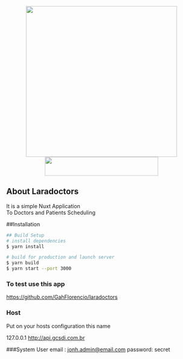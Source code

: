 <p align="center"><a href="https://laravel.com" target="_blank"><img src="https://raw.githubusercontent.com/laravel/art/master/logo-lockup/5%20SVG/2%20CMYK/1%20Full%20Color/laravel-logolockup-cmyk-red.svg" width="400"></a><a href="https://nuxtjs.org" target="_blank"><img src="https://nuxtjs.org/logos/nuxtjs-typo.svg" height="50" width="300"></a></p>


## About Laradoctors

It is a simple Nuxt Application\
To Doctors and Patients Scheduling

##Installation
```bash
## Build Setup
# install dependencies
$ yarn install

# build for production and launch server
$ yarn build
$ yarn start --port 3000
```
### To test use this app
https://github.com/GahFlorencio/laradoctors

### Host
Put on your hosts configuration this name

127.0.0.1 http://api.gcsdi.com.br

###System User
email : jonh.admin@email.com
password: secret





